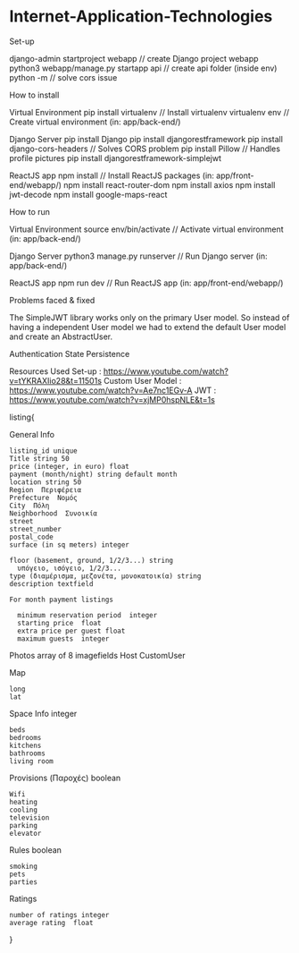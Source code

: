 # Internet-Application-Technologies

Set-up

  django-admin startproject webapp        // create Django project webapp
  python3 webapp/manage.py startapp api   // create api folder (inside env)
  python -m    // solve cors issue

How to install

  Virtual Environment
    pip install virtualenv                  // Install virtualenv
    virtualenv env                          // Create virtual environment (in: app/back-end/)
  
  Django Server
    pip install Django
    pip install djangorestframework
    pip install django-cors-headers         // Solves CORS problem
    pip install Pillow                      // Handles profile pictures
    pip install djangorestframework-simplejwt
 
  ReactJS app
    npm install                             // Install ReactJS packages (in: app/front-end/webapp/)
    npm install react-router-dom
    npm install axios
    npm install jwt-decode
    npm install google-maps-react

How to run
  
  Virtual Environment
    source env/bin/activate                 // Activate virtual environment (in: app/back-end/)
  
  Django Server
    python3 manage.py runserver             // Run Django server (in: app/back-end/)
  
  ReactJS app
    npm run dev                             // Run ReactJS app (in: app/front-end/webapp/)





Problems faced & fixed 

The SimpleJWT library works only on the primary User model. So instead of having a independent User model we had to extend the default User model and create an AbstractUser.

Authentication State Persistence




Resources Used
  Set-up : https://www.youtube.com/watch?v=tYKRAXIio28&t=11501s
  Custom User Model : https://www.youtube.com/watch?v=Ae7nc1EGv-A
  JWT : https://www.youtube.com/watch?v=xjMP0hspNLE&t=1s







listing{

  General Info
  
    listing_id unique
    Title string 50
    price (integer, in euro) float
    payment (month/night) string default month
    location string 50
    Region  Περιφέρεια
    Prefecture  Νομός
    City  Πόλη
    Neighborhood  Συνοικία
    street
    street_number
    postal_code
    surface (in sq meters) integer
    
    floor (basement, ground, 1/2/3...) string
      υπόγειο, ισόγειο, 1/2/3...
    type (διαμέρισμα, μεζονέτα, μονοκατοικία) string
    description textfield

    For month payment listings

      minimum reservation period  integer
      starting price  float
      extra price per guest float
      maximum guests  integer


  Photos  array of 8 imagefields
  Host CustomUser

  Map

    long  
    lat


  Space Info  integer

    beds  
    bedrooms
    kitchens
    bathrooms
    living room

  
  Provisions (Παροχές)  boolean

    Wifi
    heating
    cooling
    television
    parking
    elevator

  Rules boolean

    smoking
    pets
    parties


  Ratings

    number of ratings integer
    average rating  float
}